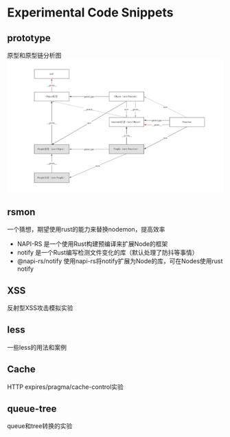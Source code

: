 # Experimental Code Snippets

## prototype
原型和原型链分析图
![原型与原型链图](./prototype/prototypeAnd__proto__.png)

## rsmon
一个猜想，期望使用rust的能力来替换nodemon，提高效率

- NAPI-RS 是一个使用Rust构建预编译来扩展Node的框架
- notify 是一个Rust编写检测文件变化的库（默认处理了防抖等事情）
- @napi-rs/notify 使用napi-rs将notify扩展为Node的库，可在Nodes使用rust notify

## XSS
反射型XSS攻击模拟实验

## less
一些less的用法和案例

## Cache
HTTP expires/pragma/cache-control实验

## queue-tree
queue和tree转换的实验

